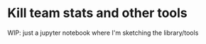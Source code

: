 # Kill team stats and other tools

WIP: just a jupyter notebook where I'm sketching the library/tools
